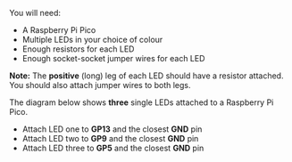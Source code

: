 You will need:

+ A Raspberry Pi Pico
+ Multiple LEDs in your choice of colour
+ Enough resistors for each LED
+ Enough socket-socket jumper wires for each LED

**Note:** The **positive** (long) leg of each LED should have a resistor attached. You should also attach jumper wires to both legs. 

The diagram below shows **three** single LEDs attached to a Raspberry Pi Pico.

+ Attach LED one to **GP13** and the closest **GND** pin
+ Attach LED two to **GP9** and the closest **GND** pin
+ Attach LED three to **GP5** and the closest **GND** pin

